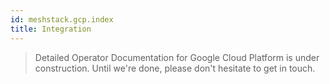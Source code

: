```yaml
---
id: meshstack.gcp.index
title: Integration
---
```


> Detailed Operator Documentation for Google Cloud Platform is under construction. Until we're done, please don't hesitate to get in touch.

